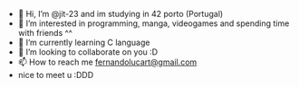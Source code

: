 - 👋 Hi, I’m @jit-23 and im studying in 42 porto (Portugal)
- 👀 I’m interested in programming, manga, videogames and spending time with friends ^^
- 🌱 I’m currently learning C language
- 💞️ I’m looking to collaborate on you :D
- 📫 How to reach me fernandolucart@gmail.com
- nice to meet u :DDD

<!---
jit-23/jit-23 is a ✨ special ✨ repository because its `README.md` (this file) appears on your GitHub profile.
You can click the Preview link to take a look at your changes.
--->
